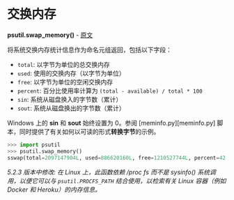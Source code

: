 # 交换内存

**psutil.swap_memory()** - [原文](https://psutil.readthedocs.io/en/latest/#psutil.swap_memory)

将系统交换内存统计信息作为命名元组返回，包括以下字段：

- `total`: 以字节为单位的总交换内存
- `used`: 使用的交换内存（以字节为单位）
- `free`: 以字节为单位的空闲交换内存
- `percent`: 百分比使用率计算为 `(total - available) / total * 100`
- `sin`: 系统从磁盘换入的字节数（累计）
- `sout`: 系统从磁盘换出的字节数（累计）

Windows 上的 **sin** 和 **sout** 始终设置为 0。参阅 [meminfo.py][meminfo.py] 脚本，同时提供了有关如何以可读的形式**转换字节**的示例。

```python
>>> import psutil
>>> psutil.swap_memory()
sswap(total=2097147904L, used=886620160L, free=1210527744L, percent=42.3, sin=1050411008, sout=1906720768)
```

_5.2.3 版本中修改: 在 Linux 上，此函数依赖 /proc fs 而不是 sysinfo() 系统调用，以便它可以与 `psutil.PROCFS_PATH` 结合使用，以检索有关 Linux 容器（例如 Docker 和 Heroku）的内存信息。_